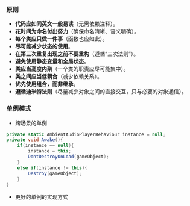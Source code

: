 ### 原则
- **代码应如同英文一般易读**（无需依赖注释）。
- **花时间为命名付出努力**（确保命名清晰、语义明确）。
- **每个类应只做一件事**（函数也应如此）。
- **尽可能减少状态的使用**。
- **在第三次重复出现之前不要重构**（遵循“三次法则”）。
- **避免使用静态变量和全局状态**。
- **类应当高度内聚**（一个类的职责应尽可能集中）。
- **类之间应当低耦合**（减少依赖关系）。
- **优先使用组合，而非继承**。
- **遵循迪米特法则**（尽量减少对象之间的直接交互，只与必要的对象通信）。
### 单例模式
- 跨场景的单例
```csharp
private static AmbientAudioPlayerBehaviour instance = null;
private void Awake(){
	if(instance == null){
	    instance = this;
	    DontDestroyOnLoad(gameObject);
	}
	else if(instance != this){
	    Destroy(gameObject);
	}
}
```
- 更好的单例的实现方式